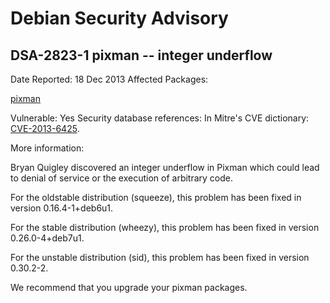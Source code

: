 
Debian Security Advisory
========================


DSA-2823-1 pixman -- integer underflow
--------------------------------------



Date Reported:
18 Dec 2013
Affected Packages:

[pixman](https://packages.debian.org/src:pixman)

Vulnerable:
Yes
Security database references:
In Mitre's CVE dictionary: [CVE-2013-6425](https://security-tracker.debian.org/tracker/CVE-2013-6425).  

More information:

Bryan Quigley discovered an integer underflow in Pixman which could lead
to denial of service or the execution of arbitrary code.


For the oldstable distribution (squeeze), this problem has been fixed in
version 0.16.4-1+deb6u1.


For the stable distribution (wheezy), this problem has been fixed in
version 0.26.0-4+deb7u1.


For the unstable distribution (sid), this problem has been fixed in
version 0.30.2-2.


We recommend that you upgrade your pixman packages.





